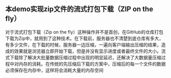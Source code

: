 本demo实现zip文件的流式打包下载（ZIP on the fly）
---
对于流式打包下载（Zip on the fly）这种操作并不是首创，在GitHub的仓库打包下载为Zip中，就用到了这种技术。在下载前，服务器也不清楚到底仓库有多大，有多少文件，在下载的时候，服务器一边压缩，一遍向客户端输出压缩的结果，造成的效果就是浏览器立即开始下载，但是并没有显示进度或者最终文件的大小。流式下载除了解决大批量数据压缩过程中出现的明显延迟，还解决了大数据量压缩过程中对内存的消耗。在传统的先压缩后下载的方案中，压缩后的每一个文件的数据必须保存在内存中，这样将会消耗大量的内存空间
